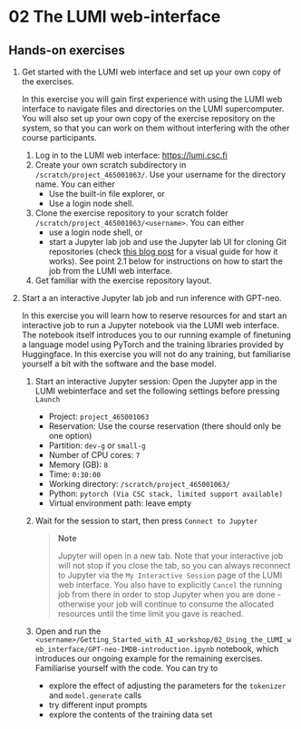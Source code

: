 # 02 The LUMI web-interface

## Hands-on exercises

1. Get started with the LUMI web interface and set up your own copy of the exercises.

    In this exercise you will gain first experience with using the LUMI web interface to navigate files and directories on the LUMI supercomputer. You will also set up your own copy of the exercise repository on the system, so that you can work on them without interfering with the other course participants.
   
   1. Log in to the LUMI web interface: https://lumi.csc.fi
   2. Create your own scratch subdirectory in `/scratch/project_465001063/`. Use your username for the directory name. You can either
        - Use the built-in file explorer, or
        - Use a login node shell.
   3. Clone the exercise repository to your scratch folder `/scratch/project_465001063/<username>`. You can either
        - use a login node shell, or
        - start a Jupyter lab job and use the Jupyter lab UI for cloning Git repositories (check [this blog post](https://blog.reviewnb.com/jupyterlab-git-extension/) for a visual guide for how it works). See point 2.1 below for instructions on how to start the job from the LUMI web interface.
   4. Get familiar with the exercise repository layout.

2. Start a an interactive Jupyter lab job and run inference with GPT-neo.

    In this exercise you will learn how to reserve resources for and start an interactive job to run a Jupyter notebook via the LUMI web interface. The notebook itself introduces you to our running example of finetuning a language model using PyTorch and the training libraries provided by Huggingface. In this exercise you will not do any training, but familiarise yourself a bit with the software and the base model.

    1. Start an interactive Jupyter session: Open the Jupyter app in the LUMI webinterface and set the following settings before pressing `Launch`
        - Project: `project_465001063`
        - Reservation: Use the course reservation (there should only be one option)
        - Partition: `dev-g` or `small-g`
        - Number of CPU cores: `7`
        - Memory (GB): `8`
        - Time: `0:30:00`
        - Working directory: `/scratch/project_465001063/`
        - Python: `pytorch (Via CSC stack, limited support available)`
        - Virtual environment path: leave empty
    2. Wait for the session to start, then press `Connect to Jupyter`
        
        > **Note**
        >
        > Jupyter will open in a new tab. Note that your interactive job will not stop if you close the tab, so you can always reconnect to Jupyter via the `My Interactive Session` page of the LUMI web interface. You also have to explicitly `Cancel` the running job from there in order to stop Jupyter when you are done - otherwise your job will continue to consume the allocated resources until the time limit you gave is reached.

    3. Open and run the `<username>/Getting_Started_with_AI_workshop/02_Using_the_LUMI_web_interface/GPT-neo-IMDB-introduction.ipynb` notebook, which introduces our ongoing example for the remaining exercises. Familiarise yourself with the code. You can try to
        - explore the effect of adjusting the parameters for the `tokenizer` and `model.generate` calls
        - try different input prompts
        - explore the contents of the training data set

